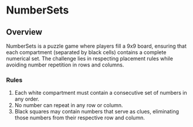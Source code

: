 # NumberSets
## Overview
NumberSets is a puzzle game where players fill a 9x9 board, ensuring that each compartment (separated by black cells) contains a complete numerical set. The challenge lies in respecting placement rules while avoiding number repetition in rows and columns.

 ### Rules

1) Each white compartment must contain a consecutive set of numbers in any order.  
2) No number can repeat in any row or column.  
3) Black squares may contain numbers that serve as clues, eliminating those numbers from their respective row and column.  
